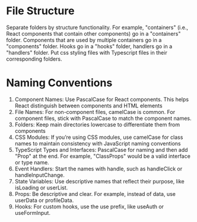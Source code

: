# File Structure

Separate folders by structure functionality. For example, "containers" (i.e., React components that contain other components) go in a "containers" folder. Components that are used by multiple containers go in a "components" folder. Hooks go in a "hooks" folder, handlers go in a "handlers" folder. 
Put css styling files with Typescript files in their corresponding folders.


# Naming Conventions

1. Component Names: Use PascalCase for React components. This helps React distinguish between components and HTML elements
2. File Names: For non-component files, camelCase is common. For component files, stick with PascalCase to match the component names.
3. Folders: Keep main directories lowercase to differentiate them from components
4. CSS Modules: If you’re using CSS modules, use camelCase for class names to maintain consistency with JavaScript naming conventions
5. TypeScript Types and Interfaces: PascalCase for naming and then add "Prop" at the end. For example, "ClassProps" would be a valid interface or type name.
6. Event Handlers: Start the names with handle, such as handleClick or handleInputChange.
7. State Variables: Use descriptive names that reflect their purpose, like isLoading or userList.
8. Props: Be descriptive and clear. For example, instead of data, use userData or profileData.
9. Hooks: For custom hooks, use the use prefix, like useAuth or useFormInput.
